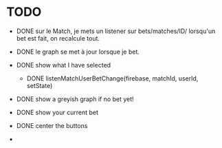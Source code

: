 
# TODO

- DONE sur le Match, je mets un listener sur bets/matches/ID/ lorsqu'un bet est fait, on recalcule tout.
- DONE le graph se met à jour lorsque je bet.
- DONE show what I have selected
  - DONE listenMatchUserBetChange(firebase, matchId, userId, setState)
- DONE show a greyish graph if no bet yet!
- DONE show your current bet
- DONE center the buttons




-



